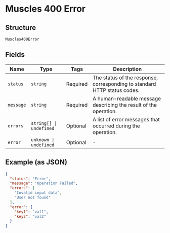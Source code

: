 
# Muscles 400 Error

## Structure

`Muscles400Error`

## Fields

| Name | Type | Tags | Description |
|  --- | --- | --- | --- |
| `status` | `string` | Required | The status of the response, corresponding to standard HTTP status codes. |
| `message` | `string` | Required | A human-readable message describing the result of the operation. |
| `errors` | `string[] \| undefined` | Optional | A list of error messages that occurred during the operation. |
| `error` | `unknown \| undefined` | Optional | - |

## Example (as JSON)

```json
{
  "status": "Error",
  "message": "Operation Failed",
  "errors": [
    "Invalid input data",
    "User not found"
  ],
  "error": {
    "key1": "val1",
    "key2": "val2"
  }
}
```

